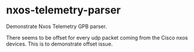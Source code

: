 # nxos-telemetry-parser
Demonstrate Nxos Telemetry GPB parser.

There seems to be offset for every udp packet coming from the Cisco nxos devices. 
This is to demonstrate offset issue.
